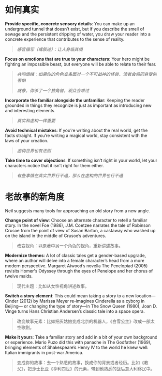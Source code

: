 # 如何真实

**Provide specific, concrete sensory details**: You can make up an underground tunnel that doesn’t exist, but if you describe the smell of sewage and the persistent dripping of water, you draw your reader into a concrete experience that contributes to the sense of reality.

> *感官描写（或叙述）：让人身临其境*

**Focus on emotions that are true to your characters**: Your hero might be fighting an impossible beast, but everyone will be able to relate to their fear.

> *共鸣情绪：如果你的角色准备面对一个不可战神的怪兽，读者会感同身受的害怕*
>
> *就像，你杀了一个独角兽，观众会难过*

**Incorporate the familiar alongside the unfamiliar**: Keeping the reader grounded in things they recognize is just as important as introducing new and interesting elements.

> *真实和虚构一样重要*

**Avoid technical mistakes**: If you’re writing about the real world, get the facts straight. If you’re writing a magical world, stay consistent with the laws of your creation.

> *虚构世界也有法则*

**Take time to cover objection**s: If something isn't right in your world, let your characters notice that it isn't right for them either.

> *有些事情在真实世界行不通，那么在虚构的世界也行不通*



# 老故事的新角度

Neil suggests many tools for approaching an old story from a new angle.

**Change point of view**: Choose an alternate character to retell a familiar story. In the novel Foe (1986), J.M. Coetzee narrates the tale of Robinson Crusoe from the point of view of Susan Barton, a castaway who washed up on the island in the middle of Crusoe’s adventures.

> 改变视角：以原著中另一个角色的视角，重新讲述故事。

**Modernize themes**: A lot of classic tales get a gender-based upgrade, where an author will delve into a female character’s head from a more modern perspective. Margaret Atwood’s novella The Penelopiad (2005) revisits Homer's Odyssey through the eyes of Penelope and her chorus of twelve maids.

> 现代主题：比如从女性视角讲述故事。

**Switch a story element**: This could mean taking a story to a new location—Cinder (2012) by Marissa Meyer re-imagines Cinderella as a cyborg in Beijing— or changing the type of story—In The Snow Queen (1980), Joan D. Vinge turns Hans Christian Andersen’s classic tale into a space opera.

> 改变故事元素：比如把灰姑娘变成北京的机器人，《白雪公主》改成一部太空歌剧。

**Make it your**s: Take a familiar story and add in a bit of your own background or experience. Mario Puzo did this with panache in The Godfather (1969), bringing elements of Shakespeare’s Henry IV to the world he knew well: Italian immigrants in post-war America.

> 变成你的故事：去一个熟悉的故事，换成你的背景或者经历。比如《教父》，把莎士比亚《亨利四世》的元素，带到他熟悉的战后意大利移民中。
